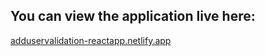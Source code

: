 ## You can view the application live here:
[adduservalidation-reactapp.netlify.app](adduservalidation-reactapp.netlify.app)
